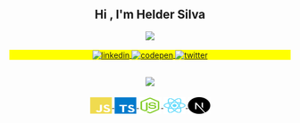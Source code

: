 <h2 align="center">Hi , I'm Helder Silva</h2>


<p align="center">
  <a><img src="https://readme-typing-svg.herokuapp.com/?lines=Full-Stack+Developer;ReactJS%20|%20NodeJS%20|%20ReactNative%20;Always%20learning%20new%20things&center=true&width=500&height=50"></a>
</p>
 
<p align="center" style="background:yellow">
      <a href="https://linkedin.com/in/heldersi" target="_blank">
        <img align="center" src="https://img.shields.io/badge/-heldersi-05122A?style=flat&logo=linkedin" alt="linkedin"/>
      </a>
      <a href="https://codepen.io/heldersi" target="_blank">
        <img align="center" src="https://img.shields.io/badge/-heldersi-05122A?style=flat&logo=codepen" alt="codepen"/>
      </a>
      <a href="https://twitter.com/heldersi" target="_blank">
        <img align="center" src="https://img.shields.io/badge/-heldersi-05122A?style=flat&logo=twitter" alt="twitter"/>  
      </a>
</p>

<br/>

<div align="center">
  <a href="https://github.com/heldersi">
  <img height="180em" src="https://github-readme-stats.vercel.app/api/top-langs/?username=heldersi&layout=compact&langs_count=7&theme=algolia"/>
  <br/>
</div>
  
<div style="display: inline_block" align="center"><br>
  <img align="center" alt="heldersi-Js" height="30" width="40" src="https://raw.githubusercontent.com/devicons/devicon/master/icons/javascript/javascript-plain.svg">
 <img align="center" alt="heldersi-Js" height="30" width="40" src="https://raw.githubusercontent.com/devicons/devicon/master/icons/typescript/typescript-original.svg">
 <img align="center" alt="heldersi-Js" height="30" width="40" src="https://raw.githubusercontent.com/devicons/devicon/master/icons/nodejs/nodejs-original.svg">
  <img align="center" alt="heldersi-React" height="30" width="40" src="https://raw.githubusercontent.com/devicons/devicon/master/icons/react/react-original.svg">
  <img align="center" alt="heldersi-React" height="30" width="40" src="https://raw.githubusercontent.com/devicons/devicon/master/icons/nextjs/nextjs-original.svg">
</div>
 
